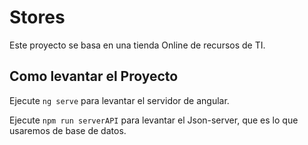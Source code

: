 # Stores

Este proyecto se basa en una tienda Online de recursos de TI.

## Como levantar el Proyecto

Ejecute `ng serve` para levantar el servidor de angular.

Ejecute `npm run serverAPI` para levantar el Json-server, que es lo que usaremos de base de datos.
